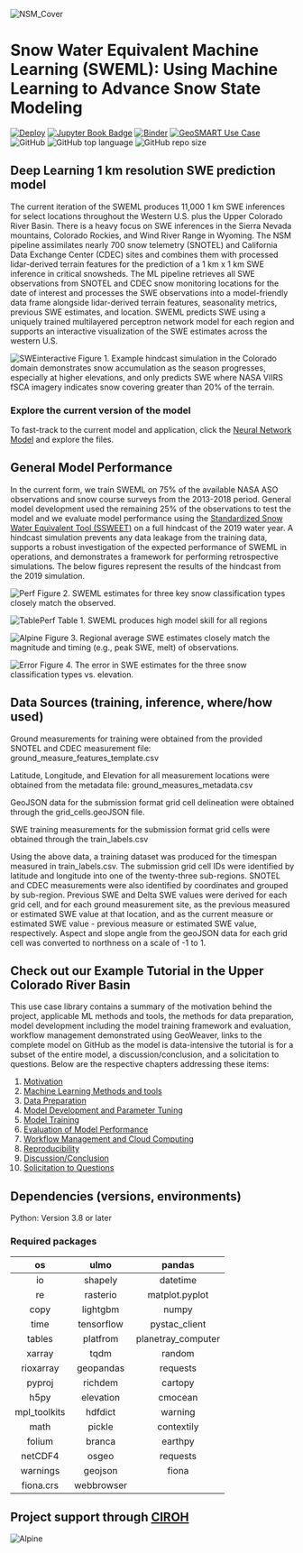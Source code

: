![NSM_Cover](./Images/ML_SWE.jpg)

# Snow Water Equivalent Machine Learning (SWEML): Using Machine Learning to Advance Snow State Modeling

[![Deploy](https://github.com/geo-smart/use_case_template/actions/workflows/deploy.yaml/badge.svg)](https://github.com/geo-smart/use_case_template/actions/workflows/deploy.yaml)
[![Jupyter Book Badge](https://jupyterbook.org/badge.svg)](https://geo-smart.github.io/use_case_template)
[![Binder](https://mybinder.org/badge_logo.svg)](https://mybinder.org/v2/gh/geo-smart/use_case_template/HEAD?urlpath=lab)
[![GeoSMART Use Case](./book/img/use_case_badge.svg)](https://geo-smart.github.io/usecases)
![GitHub](https://img.shields.io/github/license/whitelightning450/National-ML-Snow-Prediction-Mod?logo=GitHub&style=flat-square)
![GitHub top language](https://img.shields.io/github/languages/top/whitelightning450/National-ML-Snow-Prediction-Mod?logo=Jupyter&style=flat-square)
![GitHub repo size](https://img.shields.io/github/repo-size/whitelightning450/National-ML-Snow-Prediction-Mod?logo=Github&style=flat-square)

## Deep Learning 1 km resolution SWE prediction model
The current iteration of the SWEML produces 11,000 1 km SWE inferences for select locations throughout the Western U.S. plus the Upper Colorado River Basin.
There is a heavy focus on SWE inferences in the Sierra Nevada mountains, Colorado Rockies, and Wind River Range in Wyoming.
The NSM pipeline assimilates nearly 700 snow telemetry (SNOTEL) and California Data Exchange Center (CDEC) sites and combines them with processed lidar-derived terrain features for the prediction of a 1 km x 1 km SWE inference in critical snowsheds.
The ML pipeline retrieves all SWE observations from SNOTEL and CDEC snow monitoring locations for the date of interest and processes the SWE observations into a model-friendly data frame alongside lidar-derived terrain features, seasonality metrics, previous SWE estimates, and location.
SWEML predicts SWE using a uniquely trained multilayered perceptron network model for each region and supports an interactive visualization of the SWE estimates across the western U.S. 

![SWEinteractive](./Images/SWE_2019.gif)
Figure 1. Example hindcast simulation in the Colorado domain demonstrates snow accumulation as the season progresses, especially at higher elevations, and only predicts SWE where NASA VIIRS fSCA imagery indicates snow covering greater than 20% of the terrain.


### Explore the current version of the model
To fast-track to the current model and application, click the [Neural Network Model](https://github.com/whitelightning450/SWEML/tree/main/Model/Neural_Network) and explore the files.


## General Model Performance
In the current form, we train SWEML on 75% of the available NASA ASO observations and snow course surveys from the 2013-2018 period. 
General model development used the remaining 25% of the observations to test the model and we evaluate model performance using the [Standardized Snow Water Equivalent Tool (SSWEET)](https://github.com/whitelightning450/Standardized-Snow-Water-Equivalent-Evaluation-Tool) on a full hindcast of the 2019 water year.
A hindcast simulation prevents any data leakage from the training data, supports a robust investigation of the expected performance of SWEML in operations, and demonstrates a framework for performing retrospective simulations.
The below figures represent the results of the hindcast from the 2019 simulation.

![Perf](./Images/Parity_Plot_All4_Hindcast.png)
Figure 2. SWEML estimates for three key snow classification types closely match the observed.

![TablePerf](./Images/ModelPerfTable.JPG)
Table 1. SWEML produces high model skill for all regions


![Alpine](./Images/Alpine.png)
Figure 3. Regional average SWE estimates closely match the  magnitude and timing (e.g., peak SWE, melt) of observations.

![Error](./Images/ErrorVsElevation3_Hindcast.png)
Figure 4. The error in SWE estimates for the three snow classification types vs. elevation.


## Data Sources (training, inference, where/how used)
Ground measurements for training were obtained from the provided SNOTEL and CDEC measurement file: ground_measure_features_template.csv

Latitude, Longitude, and Elevation for all measurement locations were obtained from the metadata file: ground_measures_metadata.csv

GeoJSON data for the submission format grid cell delineation were obtained through the grid_cells.geoJSON file. 

SWE training measurements for the submission format grid cells were obtained through the train_labels.csv

Using the above data, a training dataset was produced for the timespan measured in train_labels.csv. 
The submission grid cell IDs were identified by latitude and longitude into one of the twenty-three sub-regions. SNOTEL and CDEC measurements were also identified by coordinates and grouped by sub-region. 
Previous SWE and Delta SWE values were derived for each grid cell, and for each ground measurement site, as the previous measured or estimated SWE value at that location, and as the current measure or estimated SWE value - previous measure or estimated SWE value, respectively. 
Aspect and slope angle from the geoJSON data for each grid cell was converted to northness on a scale of -1 to 1. 
 
 
## Check out our Example Tutorial in the Upper Colorado River Basin
 
This use case library contains a summary of the motivation behind the project, applicable ML methods and tools, the methods for data preparation, model development including the model training framework and evaluation, workflow management demonstrated using GeoWeaver, links to the complete model on GitHub as the model is data-intensive the tutorial is for a subset of the entire model, a discussion/conclusion, and a solicitation to questions.
Below are the respective chapters addressing these items:

1. [Motivation](./book/chapters/motivation.ipynb)
2. [Machine Learning Methods and tools](./book/chapters/methods.ipynb)
3. [Data Preparation](./book/chapters/data.ipynb)
4. [Model Development and Parameter Tuning](./book/chapters/development.ipynb)
5. [Model Training](./book/chapters/training.ipynb)
6. [Evaluation of Model Performance](./book/chapters/evaluation.ipynb)
7. [Workflow Management and Cloud Computing](./book/chapters/workflow.ipynb)
8. [Reproducibility](./book/chapters/reproducibility.ipynb)
9. [Discussion/Conclusion](./book/chapters/conclusion.ipynb)
10. [Solicitation to Questions](./book/chapters/questions.ipynb)


## Dependencies (versions, environments)
Python: Version 3.8 or later

### Required packages

| os           | ulmo       | pandas             |
|:-----------: | :--------: | :----------------: | 
| io           | shapely    | datetime           |
| re           | rasterio   | matplot.pyplot     |
| copy         | lightgbm   |  numpy             |
| time         | tensorflow |  pystac_client     |
| tables       | platfrom   | planetray_computer |
| xarray       | tqdm       | random             |
| rioxarray    | geopandas  | requests           |
| pyproj       | richdem    | cartopy            |
| h5py         | elevation  | cmocean            |
| mpl_toolkits | hdfdict    | warning            |
| math         | pickle     |  contextily        |
|folium        | branca     |  earthpy           | 
|netCDF4       | osgeo      | requests           |
| warnings     | geojson    | fiona              |
|fiona.crs     |webbrowser  |                    |




## Project support through [CIROH](https://ciroh.ua.edu/)
![Alpine](./Images/CIROHsupport.png)
